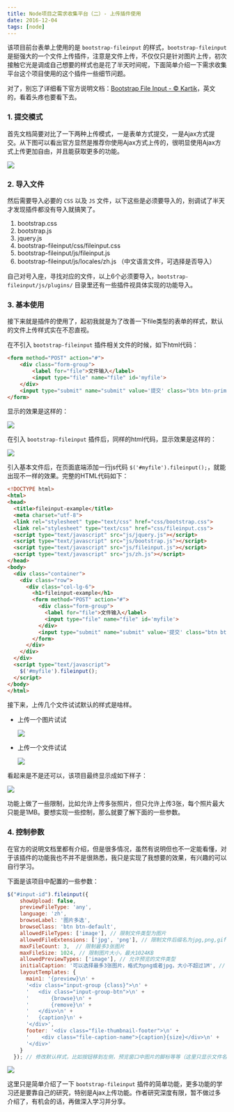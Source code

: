```yaml
---
title: Node项目之需求收集平台（二）- 上传插件使用
date: 2016-12-04
tags: [node]
---
```


该项目前台表单上使用的是 `bootstrap-fileinput` 的样式，`bootstrap-fileinput` 是挺强大的一个文件上传插件，注意是文件上传，不仅仅只是针对图片上传，初次接触它光是调成自己想要的样式也是花了半天时间呢，下面简单介绍一下需求收集平台这个项目使用的这个插件一些细节问题。

对了，别忘了详细看下官方说明文档：[Bootstrap File Input - © Kartik](http://plugins.krajee.com/file-input#)，英文的，看着头疼也要看下去。

### 1.  提交模式
首先文档简要对比了一下两种上传模式，一是表单方式提交，一是Ajax方式提交。从下图可以看出官方显然是推荐你使用Ajax方式上传的，很明显使用Ajax方式上传更加自由，并且能获取更多的功能。

![](../image/node/2016-11-30-15-57-32.jpg)

### 2. 导入文件
然后需要导入必要的 `CSS` 以及 `JS` 文件，以下这些是必须要导入的，别调试了半天才发现插件都没有导入就搞笑了。

1. bootstrap.css
2. bootstrap.js
3. jquery.js
4. bootstrap-fileinput/css/fileinput.css
5. bootstrap-fileinput/js/fileinput.js
6. bootstrap-fileinput/js/locales/zh.js （中文语言文件，可选择是否导入）

自己对号入座，寻找对应的文件，以上6个必须要导入，`bootstrap-fileinput/js/plugins/` 目录里还有一些插件视具体实现的功能导入。

### 3. 基本使用
接下来就是插件的使用了，起初我就是为了改善一下file类型的表单的样式，默认的文件上传样式实在不忍直视。

在不引入 `bootstrap-fileinput` 插件相关文件的时候，如下html代码：

```html
<form method="POST" action="#">
    <div class="form-group">
        <label for="file">文件输入</label>
        <input type="file" name="file" id='myfile'>
    </div>
    <input type="submit" name="submit" value='提交' class="btn btn-primary">
</form>
```

显示的效果是这样的：

![](../image/node/2016-11-30-17-01-45.jpg)

在引入 `bootstrap-fileinput` 插件后，同样的html代码，显示效果是这样的：

![](../image/node/2016-11-30-17-00-37.jpg)

引入基本文件后，在页面底端添加一行js代码 `$('#myfile').fileinput();`，就能出现不一样的效果。完整的HTML代码如下：

```html
<!DOCTYPE html>
<html>
<head>
  <title>fileinput-example</title>
  <meta charset="utf-8">
  <link rel="stylesheet" type="text/css" href="css/bootstrap.css">
  <link rel="stylesheet" type="text/css" href="css/fileinput.css">
  <script type="text/javascript" src="js/jquery.js"></script>
  <script type="text/javascript" src="js/bootstrap.js"></script>
  <script type="text/javascript" src="js/fileinput.js"></script>
  <script type="text/javascript" src="js/zh.js"></script>
</head>
<body>
  <div class="container">
    <div class="row">
      <div class="col-lg-6">
        <h1>fileinput-example</h1>
        <form method="POST" action="#">
          <div class="form-group">
            <label for="file">文件输入</label>
            <input type="file" name="file" id='myfile'>
          </div>
          <input type="submit" name="submit" value='提交' class="btn btn-primary">
        </form>
      </div>
    </div>
  </div>
  <script type="text/javascript">
    $('#myfile').fileinput();
  </script>
</body>
</html>
```

接下来，上传几个文件试试默认的样式是啥样。

- 上传一个图片试试

    ![](../image/node/2016-11-30-17-13-58.jpg)

- 上传一个文件试试
  
    ![](../image/node/2016-11-30-17-15-09.jpg)

看起来是不是还可以，该项目最终显示成如下样子：

![](../image/node/2016-12-04-19-18-42.jpg)

功能上做了一些限制，比如允许上传多张照片，但只允许上传3张，每个照片最大只能是1MB。要想实现一些控制，那么就要了解下面的一些参数。

### 4. 控制参数
在官方的说明文档里都有介绍，但是很多情况，虽然有说明但也不一定能看懂，对于该插件的功能我也不并不是很熟悉，我只是实现了我想要的效果，有兴趣的可以自行学习。

下面是该项目中配置的一些参数：

```javascript
$("#input-id").fileinput({
    showUpload: false,
    previewFileType: 'any',
    language: 'zh',
    browseLabel: '图片多选',
    browseClass: 'btn btn-default',
    allowedFileTypes: ['image'], // 限制文件类型为图片
    allowedFileExtensions: ['jpg', 'png'], // 限制文件后缀名为jpg,png,gif
    maxFileCount: 3,  // 限制最多3张图片
    maxFileSize: 1024, // 限制图片大小，最大1024KB
    allowedPreviewTypes: ['image'], // 允许预览的文件类型
    initialCaption: '可以选择最多3张图片，格式为png或者jpg，大小不超过1M', // 初始化说明框框，比如该项目上默认显示：可以选择最多3张图片，格式为png或者jpg，大小不超过1M
    layoutTemplates: {
      main1: '{preview}\n' +
      '<div class="input-group {class}">\n' +
      '   <div class="input-group-btn">\n' +
      '       {browse}\n' +
      '       {remove}\n' +
      '   </div>\n' +
      '   {caption}\n' +
      '</div>',
      footer: '<div class="file-thumbnail-footer">\n' +
      '    <div class="file-caption-name">{caption}{size}</div>\n' +
      '</div>'
    }
  }); // 修改默认样式，比如按钮移到左侧，预览窗口中图片的脚标等等（这里只显示文件名，如下图）
```

![](../image/node/2016-12-04-19-37-48.jpg)

这里只是简单介绍了一下 `bootstrap-fileinput` 插件的简单功能，更多功能的学习还是要靠自己的研究，特别是Ajax上传功能。作者研究深度有限，暂不做过多介绍了，有机会的话，再做深入学习并分享。

